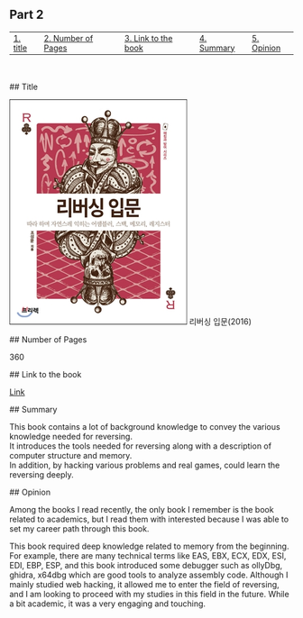 <h2>Part 2</h2>

<table>
  <tr>
    <td><a href="#title">1. title</a></td>
    <td><a href="#pages">2. Number of Pages</a></td>
    <td><a href="#link">3. Link to the book</a></td>
    <td><a href="#summary">4. Summary</a></td>
    <td><a href="#opinion">5. Opinion</a></td>
  </tr>
</table>

<br>
<br>
<section id="title">
## Title

![alt text](image.png)
리버싱 입문(2016)

<section id="pages">
## Number of Pages

360

<section id="link">
## Link to the book

<a href="https://www.yes24.com/Product/Goods/27628413">Link</a>

<section id="summary">
## Summary

This book contains a lot of background knowledge to convey the various knowledge needed for reversing.<br> It introduces the tools needed for reversing along with a description of computer structure and memory.<br> In addition, by hacking various problems and real games, could learn the reversing deeply.

<section id="opinion">
## Opinion

Among the books I read recently, the only book I remember is the book related to academics, but I read them with interested because I was able to set my career path through this book.

This book required deep knowledge related to memory from the beginning.
For example, there are many technical terms like EAS, EBX, ECX, EDX, ESI, EDI, EBP, ESP,
and this book introduced some debugger such as ollyDbg, ghidra, x64dbg which are good tools to analyze assembly code.
Although I mainly studied web hacking, it allowed me to enter the field of reversing, and I am looking to proceed with my studies in this field in the future.
While a bit academic, it was a very engaging and touching.

